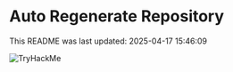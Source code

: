 # Auto Regenerate Repository

This README was last updated: 2025-04-17 15:46:09

 ![TryHackMe](https://tryhackme.com/badge/533634)